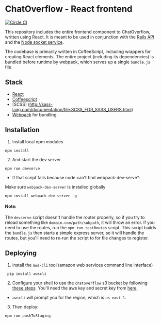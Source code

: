 ChatOverflow - React frontend
=============================
[![Circle CI](https://circleci.com/gh/Originate/chat-overflow-rails/tree/develop.svg?style=svg)](https://circleci.com/gh/Originate/chat-overflow-rails/tree/develop)

This repository includes the entire frontend component to ChatOverflow, written using React. It is meant to be used in conjunction with the [Rails API](https://github.com/originate/chat-overflow-rails) and the [Node socket service](https://github.com/originate/chat-overflow-node).

The codebase is primarily written in CoffeeScript, including wrappers for creating React elements. The entire project (including its dependencies) is bundled before runtime by webpack, which serves up a single `bundle.js` file.

Stack
------------
- [React](http://facebook.github.io/react/)
- [Coffeescript](http://coffeescript.org/)
- [SCSS] (http://sass-lang.com/documentation/file.SCSS_FOR_SASS_USERS.html)
- [Webpack](http://webpack.github.io/docs/) for bundling


Installation
------------

1. Install local npm modules

```npm install```

2. And start the dev server

```npm run devserve```

  * If that script fails because node can't find webpack-dev-serve*:

  Make sure `webpack-dev-server` is installed globally

  ```npm install webpack-dev-server -g```


#### Note: 
The `devserve` script doesn't handle the router properly, so if you try to reload something like `domain.com/path/subpath`, it will throw an error. If you need to use the routes, run the `npm run testRoutes` script. This script builds the `bundle.js` then starts a simple express server, so it will handle the routes, but you'll need to re-run the script to for file changes to register.


Deploying
---------

1. Install the `aws-cli` tool (amazon web services command line interface)

``` pip install awscli```

2. Configure your shell to use the `chatoverflow` s3 bucket by following [these steps](http://docs.aws.amazon.com/cli/latest/userguide/cli-chap-getting-started.html). You'll need the aws key and secret key from [here](https://drive.google.com/open?id=0BxI3aj0CvwjudDJITEx6LUJxNVE). 
  * `awscli` will prompt you for the region, which is `us-east-1`.

3. Then deploy:

```npm run pushToStaging```

